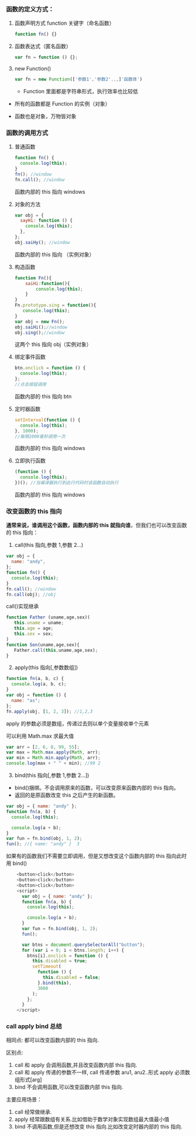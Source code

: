 ### 函数的定义方式：

1. 函数声明方式 function 关键字（命名函数）
   ```javascript
   function fn() {}
   ```
2. 函数表达式（匿名函数）
   ```javascript
   var fn = function () {};
   ```
3. new Function()
   ```javascript
   var fn = new Function(['参数1','参数2'..,]'函数体')
   ```
   - Function 里面都是字符串形式，执行效率也比较低

- 所有的函数都是 Function 的实例（对象）

- 函数也是对象，万物皆对象

### 函数的调用方式

1. 普通函数
   ```javascript
   function fn() {
     console.log(this);
   }
   fn(); //window
   fn.call(); //window
   ```
   函数内部的 this 指向 windows
2. 对象的方法
   ```javascript
   var obj = {
     sayHi: function () {
       console.log(this);
     },
   };
   obj.saiHy(); //window
   ```
   函数内部的 this 指向 （实例对象）
3. 构造函数

   ```javascript
   function Fn(){
       saiHi:function(){
           console.log(this);
       }
   }
   Fn.prototype.sing = function(){
      console.log(this);
   }
   var obj = new Fn();
   obj.saiHi();//window
   obj.sing();//window
   ```

   这两个 this 指向 obj（实例对象）

4. 绑定事件函数
   ```javascript
   btn.onclick = function () {
     console.log(this);
   };
   //点击按钮调用
   ```
   函数内部的 this 指向 btn
5. 定时器函数
   ```javascript
   setInterval(function () {
     console.log(this);
   }, 1000);
   //每隔1000毫秒调用一次
   ```
   函数内部的 this 指向 windows
6. 立即执行函数
   ```javascript
   (function () {
     console.log(this);
   })(); //当编译器执行到此行代码时该函数自动执行
   ```
   函数内部的 this 指向 windows

### 改变函数的 this 指向

<strong>通常来说，谁调用这个函数，函数内部的 this 就指向谁</strong>，但我们也可以改变函数的 this 指向：

1. call(this 指向,参数 1,参数 2...)

```javascript
var obj = {
  name: "andy",
};
function fn() {
  console.log(this);
}
fn.call(); //window
fn.call(obj); //obj
```

call()实现继承

```javascript
function Father (uname,age,sex)(
   this.uname = uname;
   this.age = age;
   this.sex = sex;
)
function Son(uname,age,sex){
   Father.call(this,uname,age,sex);
}

```

2. apply(this 指向[,参数数组])

```javascript
function fn(a, b, c) {
  console.log(a, b, c);
}
var obj = function () {
  name: "as";
};
fn.apply(obj, [1, 2, 3]); //1,2,3
```

apply 的参数必须是数组，传递过去则以单个变量接收单个元素

可以利用 Math.max 求最大值

```javascript
var arr = [2, 6, 8, 99, 55];
var max = Math.max.apply(Math, arr);
var min = Math.min.apply(Math, arr);
console.log(max + " " + min); //99 2
```

3. bind(this 指向[,参数 1,参数 2...])

- bind()捆绑。不会调用原来的函数，可以改变原来函数内部的 this 指向。
- 返回的是原函数改变 this 之后产生的新函数。

```javascript
var obj = { name: "andy" };
function fn(a, b) {
  console.log(this);

  console.log(a + b);
}
var fun = fn.bind(obj, 1, 2);
fun(); //{ name: "andy" }  3
```

如果有的函数我们不需要立即调用，但是又想改变这个函数内部的 this 指向此时用 bind()

```javascript
    <button>click</button>
    <button>click</button>
    <button>click</button>
    <script>
      var obj = { name: "andy" };
      function fn(a, b) {
        console.log(this);

        console.log(a + b);
      }
      var fun = fn.bind(obj, 1, 2);
      fun();

      var btns = document.querySelectorAll("button");
      for (var i = 0; i < btns.length; i++) {
        btns[i].onclick = function () {
          this.disabled = true;
          setTimeout(
            function () {
              this.disabled = false;
            }.bind(this),
            3000
          );
        };
      }
    </script>
```

### call apply bind 总结

相同点:
都可以改变函数内部的 this 指向.

区别点:

1. call 和 apply 会调用函数,并且改变函数内部 this 指向.
2. call 和 apply 传递的参数不一样, call 传递参数 aru1, aru2..形式 apply 必须数组形式[arg]
3. bind 不会调用函数,可以改变函数内部 this 指向.

主要应用场景：

1.  call 经常做继承.
2.  apply 经常跟数组有关系.比如借助于数学对象实现数组最大值最小值
3.  bind 不调用函数,但是还想改变 this 指向.比如改变定时器内部的 this 指向.
